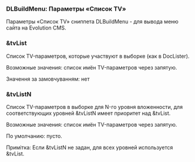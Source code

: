
<meta http-equiv="Content-Type" content="text/html; charset=utf-8">
<h3>DLBuildMenu: Параметры «Список TV» </h3> 
Параметры «Список TV» cниппета DLBuildMenu - для вывода меню сайта на Evolution CMS.	
<br>
<h3 class="sub-header text-bold">&amp;tvList</h3>
<p>Список TV-параметров, которые участвуют в выборке (как в DocLister).</p>
<p>Возможные значения: список имён TV-параметров через запятую.</p>
<p>Значення за замовчуванням: нет</p>
<h3 class="sub-header text-bold">&amp;tvListN</h3>
<p>Список TV-параметров в выборке для N-го уровня вложенности, для соответствующих уровней &amp;tvListN имеет приоритет над &amp;tvList.</p>
<p>Возможные значения: список имён TV-параметров через запятую.</p>
<p>По умолчанию: пусто.</p>
<p>Примітка: Если &amp;tvListN не задан, для всех уровней используется &amp;tvList.</p>
